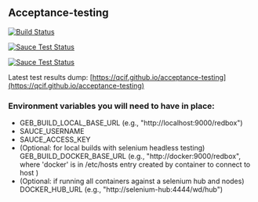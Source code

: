## Acceptance-testing

[![Build Status](https://travis-ci.org/qcif/acceptance-testing.svg?branch=master)](https://travis-ci.org/qcif/acceptance-testing)

[![Sauce Test Status](https://saucelabs.com/buildstatus/qcifdev)](https://saucelabs.com/u/qcifdev)

[![Sauce Test Status](https://saucelabs.com/browser-matrix/qcifdev.svg)](https://saucelabs.com/u/qcifdev)

Latest test results dump: [https://qcif.github.io/acceptance-testing](https://qcif.github.io/acceptance-testing)

### Environment variables you will need to have in place:
* GEB_BUILD_LOCAL_BASE_URL   (e.g., "http://localhost:9000/redbox")
* SAUCE_USERNAME
* SAUCE_ACCESS_KEY
* (Optional: for local builds with selenium headless testing) GEB_BUILD_DOCKER_BASE_URL  (e.g., "http://docker:9000/redbox", where 'docker' is in /etc/hosts entry created by container to connect to host )
* (Optional: if running all containers against a selenium hub and nodes) DOCKER_HUB_URL  (e.g., "http://selenium-hub:4444/wd/hub")

